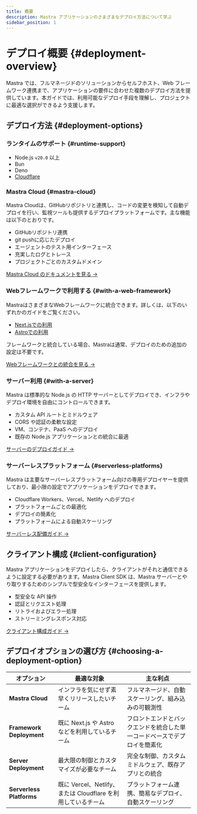 ```yaml
---
title: 概要
description: Mastra アプリケーションのさまざまなデプロイ方法について学ぶ
sidebar_position: 1
---
```


# デプロイ概要 \{#deployment-overview\}

Mastra では、フルマネージドのソリューションからセルフホスト、Web フレームワーク連携まで、アプリケーションの要件に合わせた複数のデプロイ方法を提供しています。本ガイドでは、利用可能なデプロイ手段を理解し、プロジェクトに最適な選択ができるよう支援します。

## デプロイ方法 \{#deployment-options\}

### ランタイムのサポート \{#runtime-support\}

* Node.js `v20.0` 以上
* Bun
* Deno
* [Cloudflare](../deployment/serverless-platforms/cloudflare-deployer)

### Mastra Cloud \{#mastra-cloud\}

Mastra Cloudは、GitHubリポジトリと連携し、コードの変更を検知して自動デプロイを行い、監視ツールも提供するデプロイプラットフォームです。主な機能は以下のとおりです。

* GitHubリポジトリ連携
* git pushに応じたデプロイ
* エージェントのテスト用インターフェース
* 充実したログとトレース
* プロジェクトごとのカスタムドメイン

[Mastra Cloud のドキュメントを見る →](../mastra-cloud/overview)

### Webフレームワークで利用する \{#with-a-web-framework\}

MastraはさまざまなWebフレームワークに統合できます。詳しくは、以下のいずれかのガイドをご覧ください。

* [Next.jsでの利用](../frameworks/web-frameworks/next-js)
* [Astroでの利用](../frameworks/web-frameworks/astro)

フレームワークと統合している場合、Mastraは通常、デプロイのための追加の設定は不要です。

[Webフレームワークとの統合を見る →](./web-framework)

### サーバー利用 \{#with-a-server\}

Mastra は標準的な Node.js の HTTP サーバーとしてデプロイでき、インフラやデプロイ環境を自由にコントロールできます。

* カスタム API ルートとミドルウェア
* CORS や認証の柔軟な設定
* VM、コンテナ、PaaS へのデプロイ
* 既存の Node.js アプリケーションとの統合に最適

[サーバーのデプロイガイド →](./server-deployment)

### サーバーレスプラットフォーム \{#serverless-platforms\}

Mastra は主要なサーバーレスプラットフォーム向けの専用デプロイヤーを提供しており、最小限の設定でアプリケーションをデプロイできます。

* Cloudflare Workers、Vercel、Netlify へのデプロイ
* プラットフォームごとの最適化
* デプロイの簡素化
* プラットフォームによる自動スケーリング

[サーバーレス配備ガイド →](./server-deployment)

## クライアント構成 \{#client-configuration\}

Mastra アプリケーションをデプロイしたら、クライアントがそれと通信できるように設定する必要があります。Mastra Client SDK は、Mastra サーバーとやり取りするためのシンプルで型安全なインターフェースを提供します。

* 型安全な API 操作
* 認証とリクエスト処理
* リトライおよびエラー処理
* ストリーミングレスポンス対応

[クライアント構成ガイド →](../server-db/mastra-client)

## デプロイオプションの選び方 \{#choosing-a-deployment-option\}

| オプション              | 最適な対象                                                     | 主な利点                                                             |
| ------------------------ | ------------------------------------------------------------- | -------------------------------------------------------------------- |
| **Mastra Cloud**         | インフラを気にせず素早くリリースしたいチーム                   | フルマネージド、自動スケーリング、組み込みの可観測性                 |
| **Framework Deployment** | 既に Next.js や Astro などを利用しているチーム                | フロントエンドとバックエンドを統合した単一コードベースでデプロイを簡素化 |
| **Server Deployment**    | 最大限の制御とカスタマイズが必要なチーム                       | 完全な制御、カスタムミドルウェア、既存アプリとの統合                 |
| **Serverless Platforms** | 既に Vercel、Netlify、または Cloudflare を利用しているチーム   | プラットフォーム連携、簡易なデプロイ、自動スケーリング               |